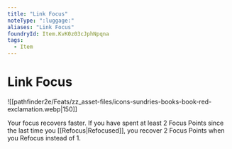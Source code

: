 ```yaml
---
title: "Link Focus"
noteType: ":luggage:"
aliases: "Link Focus"
foundryId: Item.KvK0z03cJphNpqna
tags:
  - Item
---
```


# Link Focus
![[pathfinder2e/Feats/zz_asset-files/icons-sundries-books-book-red-exclamation.webp|150]]

Your focus recovers faster. If you have spent at least 2 Focus Points since the last time you [[Refocus|Refocused]], you recover 2 Focus Points when you Refocus instead of 1.

